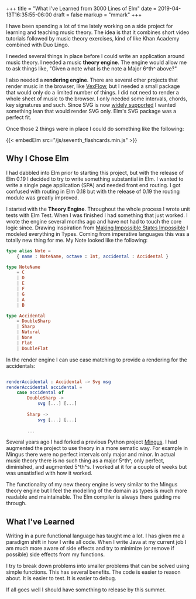 +++
title = "What I've Learned from 3000 Lines of Elm"
date = 2019-04-13T16:35:55-06:00
draft = false
markup = "mmark"
+++

I have been spending a lot of time lately working on a side project for learning and teaching music theory. The idea is that it combines short video tutorials followed by music theory exercises, kind of like Khan Academy combined with Duo Lingo.

I needed several things in place before I could write an application around music theory. I needed a music **theory engine**. The engine would allow me to ask things like, "Given a note what is the note a Major 6^th^ above?"

I also needed a **rendering engine**. There are several other projects that render music in the browser, like [VexFlow](http://www.vexflow.com/), but I needed a small package that would only do a limited number of things. I did not need to render a whole sheet of music to the browser. I only needed some intervals, chords, key signatures and such. Since SVG is now [widely supported](https://caniuse.com/#search=svg) I wanted something lean that would render SVG only. Elm's SVG package was a perfect fit. 

Once those 2 things were in place I could do something like the following:

{{< embedElm src="/js/seventh_flashcards.min.js" >}}

## Why I Chose Elm

I had dabbled into Elm prior to starting this project, but with the release of Elm 0.19 I decided to try to write something substantial in Elm. I wanted to write a single page application (SPA) and needed front end routing. I got confused with routing in Elm 0.18 but with the release of 0.19 the routing module was greatly improved.

I started with the **Theory Engine**. Throughout the whole process I wrote unit tests with Elm Test. When I was finished I had something that just worked. I wrote the engine several months ago and have not had to touch the core logic since. Drawing inspiration from [Making Impossible States Impossible](https://youtu.be/IcgmSRJHu_8) I modeled everything in Types. Coming from imperative languages this was a totally new thing for me. My Note looked like the following:

```Elm
type alias Note =
    { name : NoteName, octave : Int, accidental : Accidental }

type NoteName
    = C
    | D
    | E
    | F
    | G
    | A
    | B

type Accidental
    = DoubleSharp
    | Sharp
    | Natural
    | None
    | Flat
    | DoubleFlat
```

In the render engine I can use case matching to provide a rendering for the accidentals:

```Elm

renderAccidental : Accidental -> Svg msg
renderAccidental accidental =
    case accidental of
        DoubleSharp ->
            svg [...] [...]
        
        Sharp ->
            svg [...] [...]
        
        ...
```

Several years ago I had forked a previous Python project [Mingus](https://github.com/bspaans/python-mingus). I had augmented the project to use theory in a more sematic way. For example in Mingus there were no perfect intervals only major and minor. In actual music theory there is no such thing as a major 5^th^, only perfect, diminished, and augmented 5^th^s. I worked at it for a couple of weeks but was unsatisfied with how it worked.

The functionality of my new theory engine is very similar to the Mingus theory engine but I feel the modelling of the domain as types is much more readable and maintainable. The Elm compiler is always there guiding me through.



## What I've Learned

Writing in a pure functional language has taught me a lot. I has given me a paradigm shift in how I write all code. When I write Java at my current job I am much more aware of side effects and try to minimize (or remove if possible) side effects from my functions.

I try to break down problems into smaller problems that can be solved using simple functions. This has several benefits. The code is easier to reason about. It is easier to test. It is easier to debug.

If all goes well I should have something to release by this summer.


